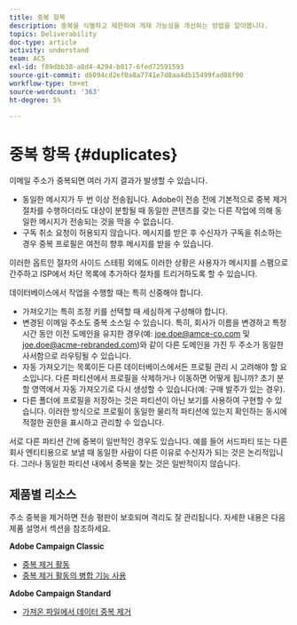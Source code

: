 ```yaml
---
title: 중복 항목
description: 중복을 식별하고 제한하여 게재 가능성을 개선하는 방법을 알아봅니다.
topics: Deliverability
doc-type: article
activity: understand
team: ACS
exl-id: f89dbb38-a8d4-4294-b017-6fed72591593
source-git-commit: d6094cd2ef0a8a7741e7d8aa4db15499fad08f90
workflow-type: tm+mt
source-wordcount: '363'
ht-degree: 5%

---
```


# 중복 항목 {#duplicates}

이메일 주소가 중복되면 여러 가지 결과가 발생할 수 있습니다.

* 동일한 메시지가 두 번 이상 전송됩니다. Adobe이 전송 전에 기본적으로 중복 제거 절차를 수행하더라도 대상이 분할될 때 동일한 콘텐츠를 갖는 다른 작업에 의해 동일한 메시지가 전송되는 것을 막을 수 없습니다.
* 구독 취소 요청이 허용되지 않습니다. 메시지를 받은 후 수신자가 구독을 취소하는 경우 중복 프로필은 여전히 향후 메시지를 받을 수 있습니다.

이러한 옵트인 절차의 사이드 스테핑 외에도 이러한 상황은 사용자가 메시지를 스팸으로 간주하고 ISP에서 차단 목록에 추가하다 절차를 트리거하도록 할 수 있습니다.

데이터베이스에서 작업을 수행할 때는 특히 신중해야 합니다.

* 가져오기는 특히 조정 키를 선택할 때 세심하게 구성해야 합니다.
* 변경된 이메일 주소도 중복 소스일 수 있습니다. 특히, 회사가 이름을 변경하고 특정 시간 동안 이전 도메인을 유지한 경우(예: joe.doe@amce-co.com 및 joe.doe@acme-rebranded.com)와 같이 다른 도메인을 가진 두 주소가 동일한 사서함으로 라우팅될 수 있습니다.
* 자동 가져오기는 목록이든 다른 데이터베이스에서든 프로필 관리 시 고려해야 할 요소입니다. 다른 파티션에서 프로필을 삭제하거나 이동하면 어떻게 됩니까? 초기 분할 영역에서 자동 가져오기로 다시 생성할 수 있습니다(예: 구매 발주가 있는 경우).
* 다른 폴더에 프로필을 저장하는 것은 파티션이 아닌 보기를 사용하여 구현할 수 있습니다. 이러한 방식으로 프로필이 동일한 물리적 파티션에 있는지 확인하는 동시에 적절한 권한을 표시하고 관리할 수 있습니다.

서로 다른 파티션 간에 중복이 일반적인 경우도 있습니다. 예를 들어 서드파티 또는 다른 회사 엔티티용으로 보낼 때 동일한 사람이 다른 이유로 수신자가 되는 것은 논리적입니다. 그러나 동일한 파티션 내에서 중복을 찾는 것은 일반적이지 않습니다.

## 제품별 리소스

주소 중복을 제거하면 전송 평판이 보호되며 격리도 잘 관리됩니다. 자세한 내용은 다음 제품 설명서 섹션을 참조하세요.

**Adobe Campaign Classic**

* [중복 제거 활동](https://experienceleague.adobe.com/docs/campaign-classic/using/automating-with-workflows/targeting-activities/deduplication.html?lang=ko)
* [중복 제거 활동의 병합 기능 사용](https://experienceleague.adobe.com/docs/campaign-classic/using/automating-with-workflows/use-cases/data-management/deduplication-merge.html?lang=ko)

**Adobe Campaign Standard**

* [가져온 파일에서 데이터 중복 제거](https://experienceleague.adobe.com/docs/campaign-standard/using/managing-processes-and-data/workflow-use-case/data-management/deduplicating-data-imported-file.html?lang=ko)
